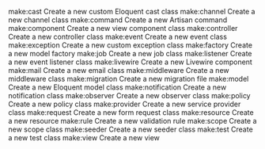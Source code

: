 make:cast          Create a new custom Eloquent cast class
make:channel       Create a new channel class
make:command       Create a new Artisan command
make:component     Create a new view component class
make:controller    Create a new controller class
make:event         Create a new event class
make:exception     Create a new custom exception class
make:factory       Create a new model factory
make:job           Create a new job class
make:listener      Create a new event listener class
make:livewire      Create a new Livewire component
make:mail          Create a new email class
make:middleware    Create a new middleware class
make:migration     Create a new migration file
make:model         Create a new Eloquent model class
make:notification  Create a new notification class
make:observer      Create a new observer class
make:policy        Create a new policy class
make:provider      Create a new service provider class
make:request       Create a new form request class
make:resource      Create a new resource
make:rule          Create a new validation rule
make:scope         Create a new scope class
make:seeder        Create a new seeder class
make:test          Create a new test class
make:view          Create a new view